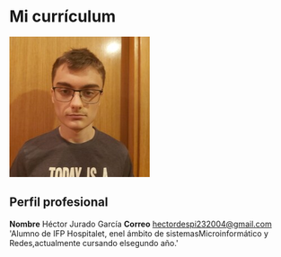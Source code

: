# Mi currículum
![Imagen](hector.jpg)
## Perfil profesional
**Nombre** Héctor Jurado García
**Correo** hectordespi232004@gmail.com
'Alumno de IFP Hospitalet, enel ámbito de sistemasMicroinformático y Redes,actualmente cursando elsegundo año.'
